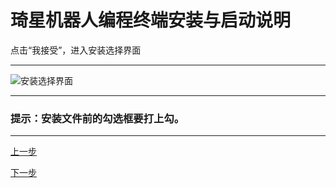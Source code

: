 # 琦星机器人编程终端安装与启动说明
点击“我接受”，进入安装选择界面

---
![安装选择界面](src\安装选择界面.jpg)

---
### 提示：安装文件前的勾选框要打上勾。
---
[上一步](D:\用户说明文档\琦星机器人编程终端安装与启动说明\instruction-2.html)

[下一步](D:\用户说明文档\琦星机器人编程终端安装与启动说明\instruction-4.html)